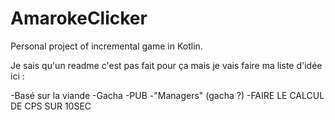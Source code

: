 # AmarokeClicker
Personal project of incremental game in Kotlin.

Je sais qu'un readme c'est pas fait pour ça mais je vais faire ma liste d'idée ici :

-Basé sur la viande
-Gacha
-PUB
-"Managers" (gacha ?)
-FAIRE LE CALCUL DE CPS SUR 10SEC
